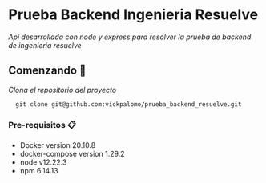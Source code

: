# Prueba Backend Ingenieria Resuelve

_Api desarrollada con node y express para resolver la prueba de backend de ingenieria resuelve_

## Comenzando 🚀

_Clona el repositorio del proyecto_
```
  git clone git@github.com:vickpalomo/prueba_backend_resuelve.git
```

### Pre-requisitos 📋

* Docker version 20.10.8
* docker-compose version 1.29.2
* node v12.22.3
* npm 6.14.13
